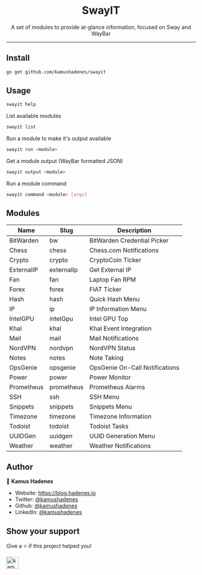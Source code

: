 <h1 align="center">SwayIT</h1>
<p align="center">
A set of modules to provide at-glance information, focused on Sway and WayBar
</p>

<hr> 

## Install

```sh
go get github.com/kamushadenes/swayit
```

## Usage

```sh
swayit help
```

List available modules
```sh
swayit list
```

Run a module to make it's output available
```sh
swayit run <module>
```

Get a module output (WayBar formatted JSON)
```sh
swayit output <module>
```

Run a module command
```sh
swayit command <module> [args]
```

## Modules

| Name       | Slug       | Description                    |
| ---------- | ---------- | ------------------------------ |
| BitWarden  | bw         | BitWarden Credential Picker    |
| Chess      | chess      | Chess.com Notifications        |
| Crypto     | crypto     | CryptoCoin Ticker              |
| ExternalIP | externalIp | Get External IP                |
| Fan        | fan        | Laptop Fan RPM                 |
| Forex      | forex      | FIAT Ticker                    |
| Hash       | hash       | Quick Hash Menu                |
| IP         | ip         | IP Information Menu            |
| IntelGPU   | intelGpu   | Intel GPU Top                  |
| Khal       | khal       | Khal Event Integration         |
| Mail       | mail       | Mail Notifications             |
| NordVPN    | nordvpn    | NordVPN Status                 |
| Notes      | notes      | Note Taking                    |
| OpsGenie   | opsgenie   | OpsGenie On-Call Notifications |
| Power      | power      | Power Monitor                  |
| Prometheus | prometheus | Prometheus Alarms              |
| SSH        | ssh        | SSH Menu                       |
| Snippets   | snippets   | Snippets Menu                  |
| Timezone   | timezone   | Timezone Information           |
| Todoist    | todoist    | Todoist Tasks                  |
| UUIDGen    | uuidgen    | UUID Generation Menu           |
| Weather    | weather    | Weather Notifications          |

## Author

👤 **Kamus Hadenes**

* Website: https://blog.hadenes.io
* Twitter: [@kamushadenes](https://twitter.com/kamushadenes)
* Github: [@kamushadenes](https://github.com/kamushadenes)
* LinkedIn: [@kamushadenes](https://linkedin.com/in/kamushadenes)

## Show your support

Give a ⭐️ if this project helped you!

<a href="https://www.buymeacoffee.com/kamushadenes"> <img src="https://cdn.buymeacoffee.com/buttons/v2/default-yellow.png" height="32" alt="kamushadenes" /></a>
